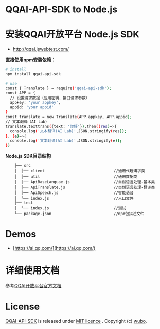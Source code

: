# QQAI-API-SDK to Node.js

# 安装QQAI开放平台 Node.js SDK

* http://qqai.jswebtest.com/

**直接使用npm安装依赖：**
```sh
# install
npm install qqai-api-sdk

# use
const { Translate } = require('qqai-api-sdk');
const APP = {
  // 设置请求数据（应用密钥、接口请求参数）
  appkey: 'your appkey',
  appid: 'your appid'
}
const translate = new Translate(APP.appkey, APP.appid);
// 文本翻译（AI Lab）
translate.texttrans({text: '你好'}).then((res)=>{
  console.log('文本翻译(AI Lab)',JSON.stringify(res));
}, (e)=>{
  console.log('文本翻译(AI Lab)',JSON.stringify(e));
})
```

**Node.js SDK目录结构**

        ├── src
        │  ├── client                              //通用代理请求类
        │  ├── util                                //通用数据类
        │  ├── ApiBaseLanguae.js                   //自然语言处理-基本类
        │  ├── ApiTranslate.js                     //自然语言处理-翻译类         
        │  ├── ApiSpeech.js                        //智能语音 
        │  └── index.js                            //入口文件
        ├── test                                   
        │  └── index.js                            //测试
        └── package.json                           //npm包描述文件
# Demos

* [https://ai.qq.com/](https://ai.qq.com/)

# 详细使用文档

参考[QQAI开放平台官方文档](https://ai.qq.com/doc/index.shtml)

# License

[QQAI-API-SDK](https://github.com/w89612b/qqai-api-sdk) is released under [MIT licence](https://www.webrtc-experiment.com/licence/) . Copyright (c) [wubo](http://www.jswebtest.com/).
